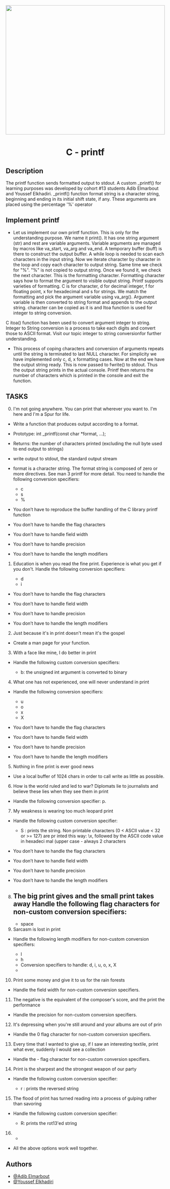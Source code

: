 <img src="https://user-images.githubusercontent.com/123780268/233831924-7753dbca-be67-4907-9d2f-07fe70298fe6.gif" width="100%" height="410px" />

<h1 align=center>C - printf</h1>

## Description

The printf function sends formatted output to stdout. A custom _printf() for learning purposes was developed by cohort #13 students Adib Elmarbout and Youssef Elkhadiri. _printf() function format string is a character string, beginning and ending in its initial shift state, if any. These arguments are placed using the percentage '%' operator

## Implement printf

- Let us implement our own printf function. This is only for the understanding purpose. We name it print(). It has one string argument (str) and rest are variable arguments. Variable arguments are managed by macros like va_start, va_arg and va_end. A temporary buffer (buff) is there to construct the output buffer. A while loop is needed to scan each characters in the input string. Now we iterate character by character in the loop and copy each character to output string. Same time we check for "%". "%" is not copied to output string. Once we found it, we check the next character. This is the formatting character. Formatting character says how to format the argument to visible output string. Printf supports varieties of formatting. C is for character, d for decimal integer, f for floating point, x for hexadecimal and s for strings. We match the formatting and pick the argument variable using va_arg(). Argument variable is then converted to string format and appends to the output string. character can be copied as it is and Itoa function is used for integer to string conversion.

C itoa() function has been used to convert argument integer to string. Integer to String conversion is a process to take each digits and convert those to ASCII format. Visit our topic integer to string conversionfor further understanding.

- This process of coping characters and conversion of arguments repeats until the string is terminated to last NULL character. For simplicity we have implemented only c, d, x formatting cases. Now at the end we have the output string ready. This is now passed to fwrite() to stdout. Thus the output string prints in the actual console. Printf then returns the number of characters which is printed in the console and exit the function.

## TASKS

0. I'm not going anywhere. You can print that wherever you want to. I'm here and I'm a Spur for life.
- Write a function that produces output according to a format.

- Prototype: int _printf(const char *format, ...);

- Returns: the number of characters printed (excluding the null byte used to end output to strings)

- write output to stdout, the standard output stream

- format is a character string. The format string is composed of zero or more directives. See man 3 printf for more detail. You need to handle the following conversion specifiers:

     - c
     - s
     - %
- You don’t have to reproduce the buffer handling of the C library printf function

- You don’t have to handle the flag characters

- You don’t have to handle field width

- You don’t have to handle precision

- You don’t have to handle the length modifiers

1. Education is when you read the fine print. Experience is what you get if you don't.
Handle the following conversion specifiers:

   - d
   - i
- You don’t have to handle the flag characters

- You don’t have to handle field width

- You don’t have to handle precision

- You don’t have to handle the length modifiers

2. Just because it's in print doesn't mean it's the gospel
  - Create a man page for your function.
3. With a face like mine, I do better in print
- Handle the following custom conversion specifiers:

    - b: the unsigned int argument is converted to binary
4. What one has not experienced, one will never understand in print
- Handle the following conversion specifiers:

     - u
     - o
     - x
     - X
- You don’t have to handle the flag characters

- You don’t have to handle field width

- You don’t have to handle precision

- You don’t have to handle the length modifiers

5. Nothing in fine print is ever good news
- Use a local buffer of 1024 chars in order to call write as little as possible.

6. How is the world ruled and led to war? Diplomats lie to journalists and believe these lies when they see them in print
- Handle the following conversion specifier: p.


7. My weakness is wearing too much leopard print
- Handle the following custom conversion specifier:

    - S : prints the string. Non printable characters (0 < ASCII value < 32 or >= 127) are pr inted this way: \x, followed by the ASCII code value in hexadeci mal (upper case - always 2 characters


- You don’t have to handle the flag characters
- You don’t have to handle field width
- You don’t have to handle precision
- You don’t have to handle the length modifiers


8. The big print gives and the small print takes away
Handle the following flag characters for non-custom conversion specifiers:
    - 
   - space
9. Sarcasm is lost in print
- Handle the following length modifiers for non-custom conversion specifiers:

     - l
     - h
     - Conversion specifiers to handle: d, i, u, o, x, X
     - 
10. Print some money and give it to us for the rain forests
- Handle the field width for non-custom conversion specifiers.


11. The negative is the equivalent of the composer's score, and the print the performance
- Handle the precision for non-custom conversion specifiers.


12. It's depressing when you're still around and your albums are out of prin
- Handle the 0 flag character for non-custom conversion specifiers.


13. Every time that I wanted to give up, if I saw an interesting textile, print what ever, suddenly I would see a collection
- Handle the - flag character for non-custom conversion specifiers.


14. Print is the sharpest and the strongest weapon of our party
- Handle the following custom conversion specifier:

    - r : prints the reversed string


15. The flood of print has turned reading into a process of gulping rather than savoring
- Handle the following custom conversion specifier:

     - R: prints the rot13'ed string
16. *
- All the above options work well together.

## Authors

- [@Adib Elmarbout](https://www.github.com/adibelma)
- [@Youssef Elkhadiri](https://www.github.com/Ussef7)


